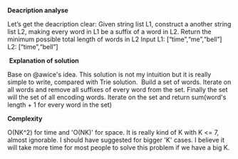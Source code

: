 **Deacription analyse**

Let’s get the deacription clear:
Given string list L1, construct a another string list L2, making every word in L1 be a suffix of a word in L2.
Return the minimum possible total length of words in L2
Input L1: [“time”,“me”,“bell”]
L2: [“time”,“bell”]

​
**Explanation of solution**

Base on @awice's idea. This solution is not my intuition but it is really simple to write, compared with Trie solution.
​
Build a set of words.
Iterate on all words and remove all suffixes of every word from the set.
Finally the set will the set of all encoding words.
Iterate on the set and return sum(word's length + 1 for every word in the set)
​


**Complexity**

O(NK^2) for time and 'O(NK)' for space.
It is really kind of K with K <= 7, almost ignorable.
I should have suggested for bigger 'K' cases.
I believe it will take more time for most people to solve this problem if we have a big K.
